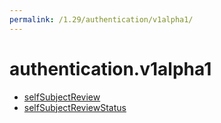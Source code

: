 ```yaml
---
permalink: /1.29/authentication/v1alpha1/
---
```


# authentication.v1alpha1



* [selfSubjectReview](selfSubjectReview.md)
* [selfSubjectReviewStatus](selfSubjectReviewStatus.md)